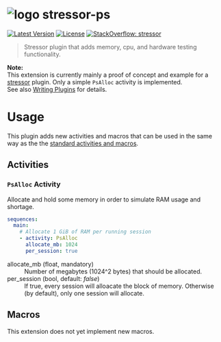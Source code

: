 # ![logo](https://raw.githubusercontent.com/mar10/stressor/master/stressor/monitor/htdocs/stressor_48x48.png) stressor-ps
[![Latest Version](https://img.shields.io/pypi/v/stressor.svg)](https://pypi.python.org/pypi/stressor/)
[![License](https://img.shields.io/pypi/l/stressor.svg)](https://github.com/mar10/stressor/blob/master/LICENSE.txt)
[![StackOverflow: stressor](https://img.shields.io/badge/StackOverflow-stressor-blue.svg)](https://stackoverflow.com/questions/tagged/stressor)


> Stressor plugin that adds memory, cpu, and hardware testing functionality.

**Note:** <br>
This extension is currently mainly a proof of concept and example for
a [stressor](https://stressor.readthedocs.io/) plugin.
Only a simple `PsAlloc` activity is implemented.<br>
See also
[Writing Plugins](https://stressor.readthedocs.io/en/latest/ug_writing_plugins.html)
for details.


# Usage

This plugin adds new activities and macros that can be used in the
same way as the the [standard activities and macros](
https://stressor.readthedocs.io/en/latest/ug_reference.html).

## Activities

### `PsAlloc` Activity
Allocate and hold some memory in order to simulate RAM usage and shortage.
```yaml
sequences:
  main:
    # Allocate 1 GiB of RAM per running session
    - activity: PsAlloc
      allocate_mb: 1024
      per_session: true
```

<dl>
<dt>allocate_mb (float, mandatory)
<dd>
    Number of megabytes (1024^2 bytes) that should be allocated.
<dd>
<dt>per_session (bool, default: <i>false</i>)
<dd>
  If true, every session will alloacate the block of memory.
  Otherwise (by default), only one session will allocate.
</dd>
</dl>


## Macros

This extension does not yet implement new macros.
